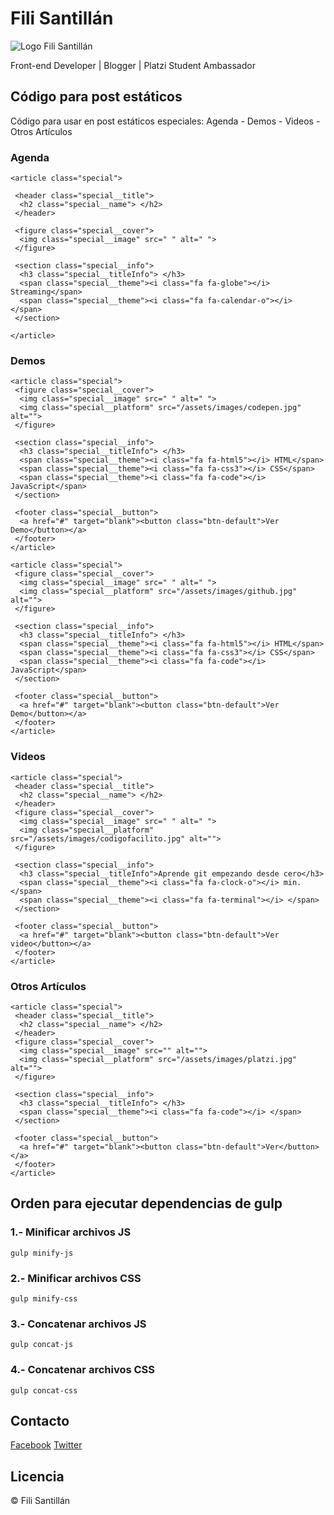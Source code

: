 # Fili Santillán

![Logo Fili Santillán](https://s-media-cache-ak0.pinimg.com/originals/4b/2a/8a/4b2a8aedb10dc94db8b720acfecf703a.png)

Front-end Developer | Blogger | Platzi Student Ambassador

## Código para post estáticos

Código para usar en post estáticos especiales: Agenda - Demos - Videos - Otros Artículos

### Agenda
```
<article class="special">

 <header class="special__title">
  <h2 class="special__name"> </h2>
 </header>

 <figure class="special__cover">
  <img class="special__image" src=" " alt=" ">
 </figure>

 <section class="special__info">
  <h3 class="special__titleInfo"> </h3>
  <span class="special__theme"><i class="fa fa-globe"></i> Streaming</span>
  <span class="special__theme"><i class="fa fa-calendar-o"></i> </span>
 </section>

</article>
```

### Demos
```
<article class="special">
 <figure class="special__cover">
  <img class="special__image" src=" " alt=" ">
  <img class="special__platform" src="/assets/images/codepen.jpg" alt="">
 </figure>

 <section class="special__info">
  <h3 class="special__titleInfo"> </h3>
  <span class="special__theme"><i class="fa fa-html5"></i> HTML</span>
  <span class="special__theme"><i class="fa fa-css3"></i> CSS</span>
  <span class="special__theme"><i class="fa fa-code"></i> JavaScript</span>
 </section>

 <footer class="special__button">
  <a href="#" target="blank"><button class="btn-default">Ver Demo</button></a>
 </footer>
</article>
```

```
<article class="special">
 <figure class="special__cover">
  <img class="special__image" src=" " alt=" ">
  <img class="special__platform" src="/assets/images/github.jpg" alt="">
 </figure>

 <section class="special__info">
  <h3 class="special__titleInfo"> </h3>
  <span class="special__theme"><i class="fa fa-html5"></i> HTML</span>
  <span class="special__theme"><i class="fa fa-css3"></i> CSS</span>
  <span class="special__theme"><i class="fa fa-code"></i> JavaScript</span>
 </section>

 <footer class="special__button">
  <a href="#" target="blank"><button class="btn-default">Ver Demo</button></a>
 </footer>
</article>
```

### Videos
```
<article class="special">
 <header class="special__title">
  <h2 class="special__name"> </h2>
 </header>
 <figure class="special__cover">
  <img class="special__image" src=" " alt=" ">
  <img class="special__platform" src="/assets/images/codigofacilito.jpg" alt="">
 </figure>

 <section class="special__info">
  <h3 class="special__titleInfo">Aprende git empezando desde cero</h3>
  <span class="special__theme"><i class="fa fa-clock-o"></i> min.</span>
  <span class="special__theme"><i class="fa fa-terminal"></i> </span>
 </section>

 <footer class="special__button">
  <a href="#" target="blank"><button class="btn-default">Ver video</button></a>
 </footer>
</article>
```

### Otros Artículos
```
<article class="special">
 <header class="special__title">
  <h2 class="special__name"> </h2>
 </header>
 <figure class="special__cover">
  <img class="special__image" src="" alt="">
  <img class="special__platform" src="/assets/images/platzi.jpg" alt="">
 </figure>

 <section class="special__info">
  <h3 class="special__titleInfo"> </h3>
  <span class="special__theme"><i class="fa fa-code"></i> </span>
 </section>

 <footer class="special__button">
  <a href="#" target="blank"><button class="btn-default">Ver</button></a>
 </footer>
</article>
```

## Orden para ejecutar dependencias de gulp

### 1.- Minificar archivos JS
```
gulp minify-js
```

### 2.- Minificar archivos CSS
```
gulp minify-css
```

### 3.- Concatenar archivos JS
```
gulp concat-js
```

### 4.- Concatenar archivos CSS
```
gulp concat-css
```

## Contacto

[Facebook](https://www.facebook.com/FiliSantillanMX)
[Twitter](https://twitter.com/FiliMX)

## Licencia

© Fili Santillán